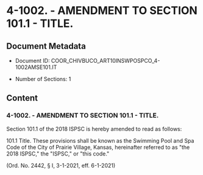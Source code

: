 # 4-1002. - AMENDMENT TO SECTION 101.1 - TITLE.

## Document Metadata

- Document ID: COOR_CHIVBUCO_ART10INSWPOSPCO_4-1002AMSE101.IT

- Number of Sections: 1


## Content

### 4-1002. - AMENDMENT TO SECTION 101.1 - TITLE.

Section 101.1 of the 2018 ISPSC is hereby amended to read as follows:



101.1 Title. These provisions shall be known as the Swimming Pool and Spa Code of the City of
Prairie Village, Kansas, hereinafter referred to as "the 2018 ISPSC," the "ISPSC,"
or "this code."


(Ord. No. 2442, § I, 3-1-2021, eff. 6-1-2021)

